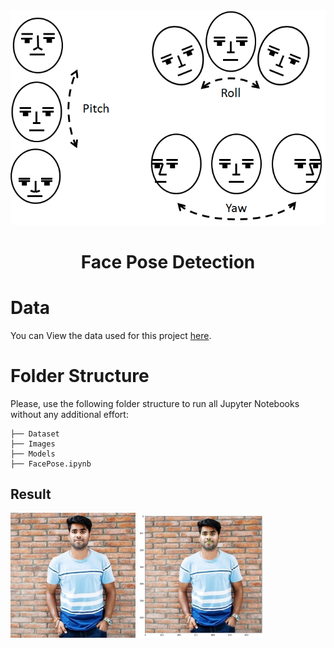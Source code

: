 <div align="center">
<img src="./Image/face_pose.png" >

# Face Pose Detection 
</diV>

# Data
You can View the data used for this project [here](./Dataset).

# Folder Structure
Please, use the following folder structure to run all Jupyter Notebooks without any additional effort:

```
├── Dataset 
├── Images
├── Models
├── FacePose.ipynb
```

## Result

<img src="./Image/aryasoni.jpeg" alt="Face Pose" style="width:200px;" />

<img src="./Image/face_pose_detecion.png" alt="Face pose" style="width:200px;" />

